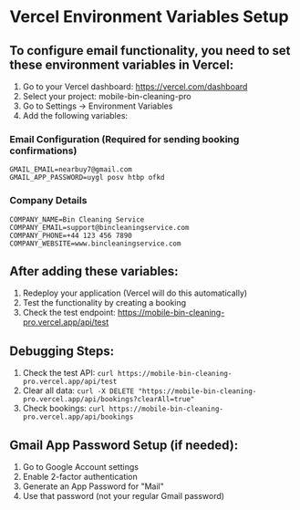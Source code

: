 # Vercel Environment Variables Setup

## To configure email functionality, you need to set these environment variables in Vercel:

1. Go to your Vercel dashboard: https://vercel.com/dashboard
2. Select your project: mobile-bin-cleaning-pro
3. Go to Settings → Environment Variables
4. Add the following variables:

### Email Configuration (Required for sending booking confirmations)
```
GMAIL_EMAIL=nearbuy7@gmail.com
GMAIL_APP_PASSWORD=uygl posv htbp ofkd
```

### Company Details
```
COMPANY_NAME=Bin Cleaning Service
COMPANY_EMAIL=support@bincleaningservice.com
COMPANY_PHONE=+44 123 456 7890
COMPANY_WEBSITE=www.bincleaningservice.com
```

## After adding these variables:
1. Redeploy your application (Vercel will do this automatically)
2. Test the functionality by creating a booking
3. Check the test endpoint: https://mobile-bin-cleaning-pro.vercel.app/api/test

## Debugging Steps:
1. Check the test API: `curl https://mobile-bin-cleaning-pro.vercel.app/api/test`
2. Clear all data: `curl -X DELETE "https://mobile-bin-cleaning-pro.vercel.app/api/bookings?clearAll=true"`
3. Check bookings: `curl https://mobile-bin-cleaning-pro.vercel.app/api/bookings`

## Gmail App Password Setup (if needed):
1. Go to Google Account settings
2. Enable 2-factor authentication
3. Generate an App Password for "Mail"
4. Use that password (not your regular Gmail password)
